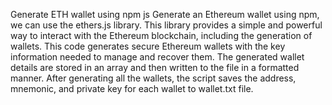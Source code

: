 Generate ETH wallet using npm js 
Generate an Ethereum wallet using npm, we can use the ethers.js library. 
This library provides a simple and powerful way to interact with the Ethereum blockchain, including the generation of wallets. 
This code generates secure Ethereum wallets with the key information needed to manage and recover them. 
The generated wallet details are stored in an array and then written to the file in a formatted manner. 
After generating all the wallets, the script saves the address, mnemonic, and private key for each wallet to wallet.txt file.
